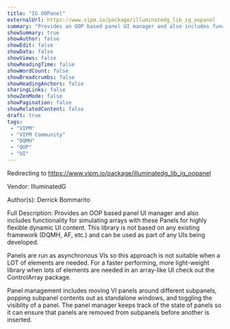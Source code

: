 ```yaml
---
title: "IG OOPanel"
externalUrl: https://www.vipm.io/package/illuminatedg_lib_ig_oopanel
summary: "Provides an OOP based panel UI manager and also includes functionality for simulating arrays with these Panels for highly flexible dynamic UI content."
showSummary: true
showAuthor: false
showEdit: false
showData: false
showViews: false
showReadingTime: false
showWordCount: false
showBreadcrumbs: false
showHeadingAnchors: false
sharingLinks: false
showZenMode: false
showPagination: false
showRelatedContent: false
draft: true
tags:
 - "VIPM"
 - "VIPM Community"
 - "DQMH"
 - "OOP"
 - "UI"
---
```


Redirecting to https://www.vipm.io/package/illuminatedg_lib_ig_oopanel

Vendor: IlluminatedG

Author(s): Derrick Bommarito
 
Full Description:
Provides an OOP based panel UI manager and also includes functionality for simulating arrays with these Panels for highly flexible dynamic UI content. This library is not based on any existing framework (DQMH, AF, etc.) and can be used as part of any UIs being developed.

Panels are run as asynchronous VIs so this approach is not suitable when a LOT of elements are needed. For a faster performing, more light-weight library when lots of elements are needed in an array-like UI check out the ControlArray package.

Panel management includes moving VI panels around different subpanels, popping subpanel contents out as standalone windows, and toggling the visiblity of a panel. The panel manager keeps track of the state of panels so it can ensure that panels are removed from subpanels before another is inserted.